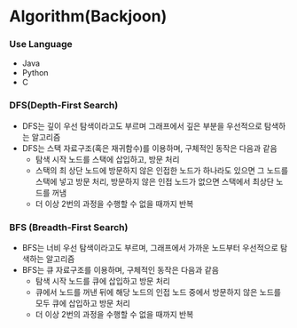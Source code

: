 # Algorithm(Backjoon)

### Use Language
 + Java
 + Python
 + C

### DFS(Depth-First Search)
 + DFS는 깊이 우선 탐색이라고도 부르며 그래프에서 깊은 부분을 우선적으로 탐색하는 알고리즘
 + DFS는 스택 자료구조(혹은 재귀함수)를 이용하며, 구체적인 동작은 다음과 같음
   + 탐색 시작 노드를 스택에 삽입하고, 방문 처리
   + 스택의 최 상단 노드에 방문하지 않은 인접한 노드가 하나라도 있으면 그 노드를 스택에 넣고 방문 처리, 방문하지 않은 인접 노드가 없으면 스택에서 최상단 노드를 꺼냄
   + 더 이상 2번의 과정을 수행할 수 없을 때까지 반복
   
### BFS (Breadth-First Search)
 + BFS는 너비 우선 탐색이라고도 부르며, 그래프에서 가까운 노드부터 우선적으로 탐색하는 알고리즘
 + BFS는 큐 자료구조를 이용하며, 구체적인 동작은 다음과 같음
   + 탐색 시작 노드를 큐에 삽입하고 방문 처리
   + 큐에서 노드를 꺼낸 뒤에 해당 노드의 인접 노드 중에서 방문하지 않은 노드를 모두 큐에 삽입하고 방문 처리
   + 더 이상 2번의 과정을 수행할 수 없을 때까지 반복
